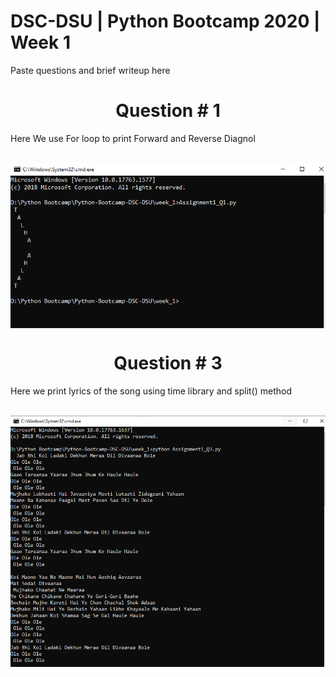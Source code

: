 # DSC-DSU | Python Bootcamp 2020 | Week 1

Paste questions and brief writeup here
<h1><center>Question # 1</center></h1>
<p>Here We use For loop to print Forward and Reverse Diagnol</p>
</br>
<img src="Q1.png" align="center"/>

<h1><center>Question # 3</center></h1>
<p>Here we print lyrics of the song using time library and split() method</p>
</br>
<img src="Q3.png" align="center"/>